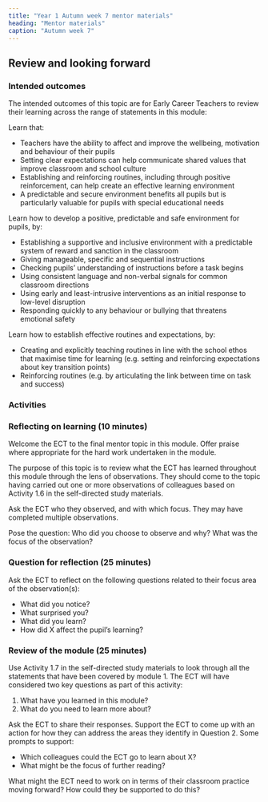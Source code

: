 ```yaml
---
title: "Year 1 Autumn week 7 mentor materials"
heading: "Mentor materials"
caption: "Autumn week 7"
---
```


## Review and looking forward

### Intended outcomes

The intended outcomes of this topic are for Early Career Teachers to review their learning across the range of statements in this module:

Learn that:

- Teachers have the ability to affect and improve the wellbeing, motivation and behaviour of their pupils
- Setting clear expectations can help communicate shared values that improve classroom and school culture
- Establishing and reinforcing routines, including through positive reinforcement, can help create an effective learning environment
- A predictable and secure environment benefits all pupils but is particularly valuable for pupils with special educational needs

Learn how to develop a positive, predictable and safe environment for pupils, by:

- Establishing a supportive and inclusive environment with a predictable system of reward and sanction in the classroom
- Giving manageable, specific and sequential instructions
- Checking pupils’ understanding of instructions before a task begins
- Using consistent language and non-verbal signals for common classroom directions
- Using early and least-intrusive interventions as an initial response to low-level disruption
- Responding quickly to any behaviour or bullying that threatens emotional safety

Learn how to establish effective routines and expectations, by:

- Creating and explicitly teaching routines in line with the school ethos that maximise time for learning (e.g. setting and reinforcing expectations about key transition points)
- Reinforcing routines (e.g. by articulating the link between time on task and success)

### Activities

### Reflecting on learning (10 minutes)

Welcome the ECT to the final mentor topic in this module. Offer praise where appropriate for the hard work undertaken in the module.

The purpose of this topic is to review what the ECT has learned throughout this module through the lens of observations. They should come to the topic having carried out one or more observations of colleagues based on Activity 1.6 in the self-directed study materials.

Ask the ECT who they observed, and with which focus. They may have completed multiple observations.

Pose the question: Who did you choose to observe and why? What was the focus of the observation?

### Question for reflection (25 minutes)

Ask the ECT to reflect on the following questions related to their focus area of the observation(s):

- What did you notice?
- What surprised you?
- What did you learn?
- How did X affect the pupil’s learning?

### Review of the module (25 minutes)

Use Activity 1.7 in the self-directed study materials to look through all the statements that have been covered by module 1. The ECT will have considered two key questions as part of this activity:

1. What have you learned in this module?
2. What do you need to learn more about?

Ask the ECT to share their responses. Support the ECT to come up with an action for how they can address the areas they identify in Question 2. Some prompts to support:

- Which colleagues could the ECT go to learn about X?
- What might be the focus of further reading?

What might the ECT need to work on in terms of their classroom practice moving forward? How could they be supported to do this?
